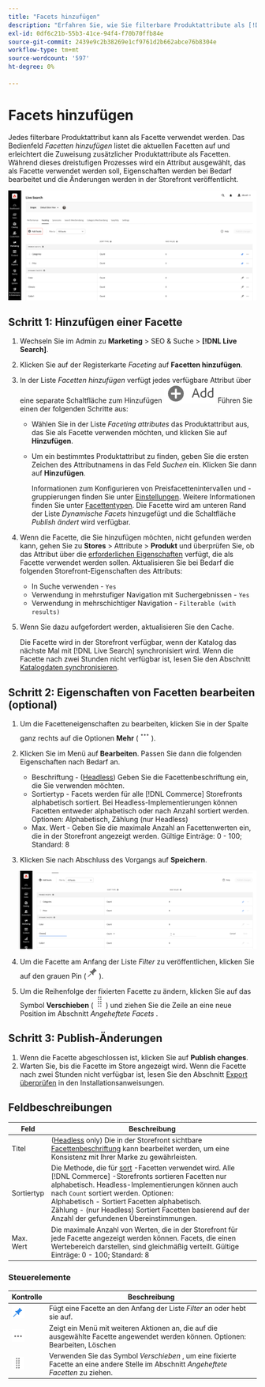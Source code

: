 ```yaml
---
title: "Facets hinzufügen"
description: "Erfahren Sie, wie Sie filterbare Produktattribute als [!DNL Live Search] Facetten hinzufügen."
exl-id: 0df6c21b-55b3-41ce-94f4-f70b70ffb84e
source-git-commit: 2439e9c2b38269e1cf9761d2b662abce76b8304e
workflow-type: tm+mt
source-wordcount: '597'
ht-degree: 0%

---
```


# Facets hinzufügen

Jedes filterbare Produktattribut kann als Facette verwendet werden. Das Bedienfeld *Facetten hinzufügen* listet die aktuellen Facetten auf und erleichtert die Zuweisung zusätzlicher Produktattribute als Facetten. Während dieses dreistufigen Prozesses wird ein Attribut ausgewählt, das als Facette verwendet werden soll, Eigenschaften werden bei Bedarf bearbeitet und die Änderungen werden in der Storefront veröffentlicht.

![Facets hinzufügen](assets/facets-add.png)

## Schritt 1: Hinzufügen einer Facette

1. Wechseln Sie im Admin zu **Marketing** > SEO &amp; Suche > **[!DNL Live Search]**.
1. Klicken Sie auf der Registerkarte *Faceting* auf **Facetten hinzufügen**.
1. In der Liste *Facetten hinzufügen* verfügt jedes verfügbare Attribut über eine separate Schaltfläche zum Hinzufügen ![3}. ](assets/btn-add.png) Führen Sie einen der folgenden Schritte aus:

   * Wählen Sie in der Liste *Faceting attributes* das Produktattribut aus, das Sie als Facette verwenden möchten, und klicken Sie auf **Hinzufügen**.
   * Um ein bestimmtes Produktattribut zu finden, geben Sie die ersten Zeichen des Attributnamens in das Feld *Suchen* ein. Klicken Sie dann auf **Hinzufügen**.

     Informationen zum Konfigurieren von Preisfacettenintervallen und -gruppierungen finden Sie unter [Einstellungen](settings.md). Weitere Informationen finden Sie unter [Facettentypen](facets-type.md).
Die Facette wird am unteren Rand der Liste *Dynamische Facets* hinzugefügt und die Schaltfläche *Publish ändert* wird verfügbar.

1. Wenn die Facette, die Sie hinzufügen möchten, nicht gefunden werden kann, gehen Sie zu **Stores** > Attribute > **Produkt** und überprüfen Sie, ob das Attribut über die [erforderlichen Eigenschaften](facets.md) verfügt, die als Facette verwendet werden sollen. Aktualisieren Sie bei Bedarf die folgenden Storefront-Eigenschaften des Attributs:

   * In Suche verwenden - `Yes`
   * Verwendung in mehrstufiger Navigation mit Suchergebnissen - `Yes`
   * Verwendung in mehrschichtiger Navigation - `Filterable (with results)`

1. Wenn Sie dazu aufgefordert werden, aktualisieren Sie den Cache.

   Die Facette wird in der Storefront verfügbar, wenn der Katalog das nächste Mal mit [!DNL Live Search] synchronisiert wird. Wenn die Facette nach zwei Stunden nicht verfügbar ist, lesen Sie den Abschnitt [Katalogdaten synchronisieren](install.md#synchronize-catalog-data).

## Schritt 2: Eigenschaften von Facetten bearbeiten (optional)

1. Um die Facetteneigenschaften zu bearbeiten, klicken Sie in der Spalte ganz rechts auf die Optionen **Mehr** (![Mehr Selektor](assets/btn-more.png)).
1. Klicken Sie im Menü auf **Bearbeiten**. Passen Sie dann die folgenden Eigenschaften nach Bedarf an.

   * Beschriftung - ([Headless](facets-type.md)) Geben Sie die Facettenbeschriftung ein, die Sie verwenden möchten.
   * Sortiertyp - Facets werden für alle [!DNL Commerce] Storefronts alphabetisch sortiert. Bei Headless-Implementierungen können Facetten entweder alphabetisch oder nach Anzahl sortiert werden. Optionen: Alphabetisch, Zählung (nur Headless)
   * Max. Wert - Geben Sie die maximale Anzahl an Facettenwerten ein, die in der Storefront angezeigt werden. Gültige Einträge: 0 - 100; Standard: 8

1. Klicken Sie nach Abschluss des Vorgangs auf **Speichern**.

   ![Facets bearbeiten](assets/facet-edit.png)

1. Um die Facette am Anfang der Liste *Filter* zu veröffentlichen, klicken Sie auf den grauen Pin (![Pin-Selektor](assets/btn-pin-gray.png)).
1. Um die Reihenfolge der fixierten Facette zu ändern, klicken Sie auf das Symbol **Verschieben** (![Auswahl verschieben](assets/btn-move.png)) und ziehen Sie die Zeile an eine neue Position im Abschnitt *Angeheftete Facets* .

## Schritt 3: Publish-Änderungen

1. Wenn die Facette abgeschlossen ist, klicken Sie auf **Publish changes**.
1. Warten Sie, bis die Facette im Store angezeigt wird.
Wenn die Facette nach zwei Stunden nicht verfügbar ist, lesen Sie den Abschnitt [Export überprüfen](install.md#synchronize-catalog-data) in den Installationsanweisungen.

## Feldbeschreibungen

| Feld | Beschreibung |
|--- |--- |
| Titel | ([Headless](facets-type.md) only) Die in der Storefront sichtbare [Facettenbeschriftung](facets-type.md) kann bearbeitet werden, um eine Konsistenz mit Ihrer Marke zu gewährleisten. |
| Sortiertyp | Die Methode, die für [sort](facets-type.md) -Facetten verwendet wird. Alle [!DNL Commerce] -Storefronts sortieren Facetten nur alphabetisch. Headless-Implementierungen können auch nach `Count` sortiert werden. Optionen:<br />Alphabetisch - Sortiert Facetten alphabetisch.<br />Zählung - (nur Headless) Sortiert Facetten basierend auf der Anzahl der gefundenen Übereinstimmungen. |
| Max. Wert | Die maximale Anzahl von Werten, die in der Storefront für jede Facette angezeigt werden können. Facets, die einen Wertebereich darstellen, sind gleichmäßig verteilt. Gültige Einträge: 0 - 100; Standard: 8 |

### Steuerelemente

| Kontrolle | Beschreibung |
|--- |--- |
| ![Pin selector](assets/btn-pin-blue.png) | Fügt eine Facette an den Anfang der Liste *Filter* an oder hebt sie auf. |
| ![Mehr selector](assets/btn-more.png) | Zeigt ein Menü mit weiteren Aktionen an, die auf die ausgewählte Facette angewendet werden können. Optionen: Bearbeiten, Löschen |
| ![Selektor verschieben](assets/btn-move.png) | Verwenden Sie das Symbol *Verschieben* , um eine fixierte Facette an eine andere Stelle im Abschnitt *Angeheftete Facetten* zu ziehen. |
